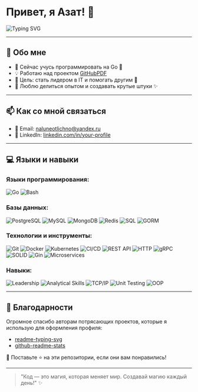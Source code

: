 # Привет, я Азат! 👋

![Typing SVG](https://readme-typing-svg.herokuapp.com?font=Fira+Code&size=24&pause=1000&color=00C3FF&width=600&lines=Добро+пожаловать+в+мой+GitHub!;Люблю+программировать+и+развиваться;Пишу+на+Go+и+учу+новое+каждый+день!)

---

## 🚀 Обо мне
- 🌱 Сейчас учусь программировать на Go 🐹
- 💡 Работаю над проектом [GitHubPDF](https://github.com/your-repo-link)
- 🎯 Цель: стать лидером в IT и помогать другим 🚀
- 💬 Люблю делиться опытом и создавать крутые штуки ✨

---

## 📫 Как со мной связаться
- 📧 Email: [naluneotlichno@yandex.ru](naluneotlichno@yandex.ru)
- 💼 LinkedIn: [linkedin.com/in/your-profile](https://linkedin.com/in/your-profile)

---

## 💻 Языки и навыки

### Языки программирования:
<div>
  <img src="https://img.shields.io/badge/Go-%2300ADD8.svg?style=for-the-badge&logo=go&logoColor=white" alt="Go">
  <img src="https://img.shields.io/badge/Bash-%23121011.svg?style=for-the-badge&logo=gnu-bash&logoColor=white" alt="Bash">
</div>

### Базы данных:
<div>
  <img src="https://img.shields.io/badge/PostgreSQL-%23316192.svg?style=for-the-badge&logo=postgresql&logoColor=white" alt="PostgreSQL">
  <img src="https://img.shields.io/badge/MySQL-%234479A1.svg?style=for-the-badge&logo=mysql&logoColor=white" alt="MySQL">
  <img src="https://img.shields.io/badge/MongoDB-%2347A248.svg?style=for-the-badge&logo=mongodb&logoColor=white" alt="MongoDB">
  <img src="https://img.shields.io/badge/Redis-%23DC382D.svg?style=for-the-badge&logo=redis&logoColor=white" alt="Redis">
  <img src="https://img.shields.io/badge/SQL-%2300758F.svg?style=for-the-badge&logo=sql&logoColor=white" alt="SQL">
  <img src="https://img.shields.io/badge/GORM-%231A76D2.svg?style=for-the-badge" alt="GORM">
</div>

### Технологии и инструменты:
<div>
  <img src="https://img.shields.io/badge/Git-%23F05033.svg?style=for-the-badge&logo=git&logoColor=white" alt="Git">
  <img src="https://img.shields.io/badge/Docker-%232496ED.svg?style=for-the-badge&logo=docker&logoColor=white" alt="Docker">
  <img src="https://img.shields.io/badge/Kubernetes-%23326CE5.svg?style=for-the-badge&logo=kubernetes&logoColor=white" alt="Kubernetes">
  <img src="https://img.shields.io/badge/CI%2FCD-%230F9D58.svg?style=for-the-badge" alt="CI/CD">
  <img src="https://img.shields.io/badge/REST-API-%2300C1DE.svg?style=for-the-badge" alt="REST API">
  <img src="https://img.shields.io/badge/HTTP-%234B8BBE.svg?style=for-the-badge" alt="HTTP">
  <img src="https://img.shields.io/badge/gRPC-%2389D900.svg?style=for-the-badge" alt="gRPC">
  <img src="https://img.shields.io/badge/SOLID-%23FF9900.svg?style=for-the-badge" alt="SOLID">
  <img src="https://img.shields.io/badge/Gin-%2300ADD8.svg?style=for-the-badge" alt="Gin">
  <img src="https://img.shields.io/badge/Microservices-%2343495E.svg?style=for-the-badge" alt="Microservices">
</div>

### Навыки:
<div>
  <img src="https://img.shields.io/badge/Leadership-%23FFD700.svg?style=for-the-badge" alt="Leadership">
  <img src="https://img.shields.io/badge/Analytical%20Skills-%2300C4CC.svg?style=for-the-badge" alt="Analytical Skills">
  <img src="https://img.shields.io/badge/TCP%2FIP-%233498DB.svg?style=for-the-badge" alt="TCP/IP">
  <img src="https://img.shields.io/badge/Unit%20Testing-%2331A8FF.svg?style=for-the-badge" alt="Unit Testing">
  <img src="https://img.shields.io/badge/OOP-%236D4A00.svg?style=for-the-badge" alt="OOP">
</div>

---

## 🌟 Благодарности
Огромное спасибо авторам потрясающих проектов, которые я использую для оформления профиля:
- [readme-typing-svg](https://github.com/DenverCoder1/readme-typing-svg)
- [github-readme-stats](https://github.com/anuraghazra/github-readme-stats)

💖 Поставьте ⭐ на эти репозитории, если они вам понравились!

---

> "Код — это магия, которая меняет мир. Создавай магию каждый день!" ✨
